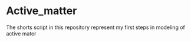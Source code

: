 # Active_matter

The shorts script in this repository represent my first steps in modeling of active mater
